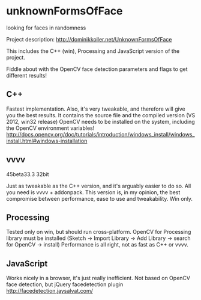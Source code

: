 unknownFormsOfFace
==================

looking for faces in randomness

Project description:
http://dominikkoller.net/UnknownFormsOfFace

This includes the C++ (win), Processing and JavaScript version of the project.

Fiddle about with the OpenCV face detection parameters and flags to get different results!

C++
-------------------
Fastest implementation.
Also, it's very tweakable, and therefore will give you the best results.
It contains the source file and the compiled version (VS 2012, win32 release)
OpenCV needs to be installed on the system, including the OpenCV environment variables!
http://docs.opencv.org/doc/tutorials/introduction/windows_install/windows_install.html#windows-installation

vvvv
--------------------
45beta33.3 32bit

Just as tweakable as the C++ version, and it's arguably easier to do so. All you need is vvvv + addonpack.
This version is, in my opinion, the best compromise between performance, ease to use and tweakability.
Win only.

Processing
-------------
Tested only on win, but should run cross-platform. OpenCV for Processing library must be installed (Sketch -> Import Library -> Add Library -> search for OpenCV -> install)
Performance is all right, not as fast as C++ or vvvv.

JavaScript
------------
Works nicely in a browser, it's just really inefficient. Not based on OpenCV face detection, but jQuery facedetection plugin
http://facedetection.jaysalvat.com/
